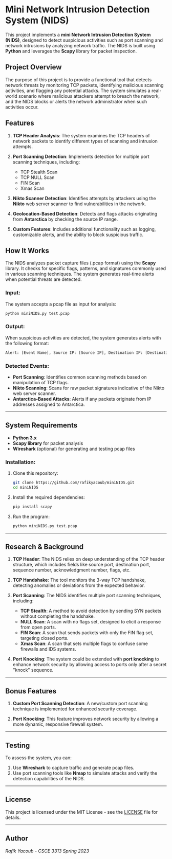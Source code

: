 # Mini Network Intrusion Detection System (NIDS)

This project implements a **mini Network Intrusion Detection System (NIDS)**, designed to detect suspicious activities such as port scanning and network intrusions by analyzing network traffic. The NIDS is built using **Python** and leverages the **Scapy** library for packet inspection.

## Project Overview

The purpose of this project is to provide a functional tool that detects network threats by monitoring TCP packets, identifying malicious scanning activities, and flagging any potential attacks. The system simulates a real-world scenario where malicious attackers attempt to breach the network, and the NIDS blocks or alerts the network administrator when such activities occur.

## Features

1. **TCP Header Analysis**: The system examines the TCP headers of network packets to identify different types of scanning and intrusion attempts.
   
2. **Port Scanning Detection**: Implements detection for multiple port scanning techniques, including:
   - TCP Stealth Scan
   - TCP NULL Scan
   - FIN Scan
   - Xmas Scan

3. **Nikto Scanner Detection**: Identifies attempts by attackers using the **Nikto** web server scanner to find vulnerabilities in the network.

4. **Geolocation-Based Detection**: Detects and flags attacks originating from **Antarctica** by checking the source IP range.

5. **Custom Features**: Includes additional functionality such as logging, customizable alerts, and the ability to block suspicious traffic.

## How It Works

The NIDS analyzes packet capture files (.pcap format) using the **Scapy** library. It checks for specific flags, patterns, and signatures commonly used in various scanning techniques. The system generates real-time alerts when potential threats are detected.

### Input:
The system accepts a pcap file as input for analysis:
```bash
python miniNIDS.py test.pcap
```

### Output:
When suspicious activities are detected, the system generates alerts with the following format:
```bash
Alert: [Event Name], Source IP: [Source IP], Destination IP: [Destination IP]
```

### Detected Events:
- **Port Scanning**: Identifies common scanning methods based on manipulation of TCP flags.
- **Nikto Scanning**: Scans for raw packet signatures indicative of the Nikto web server scanner.
- **Antarctica-Based Attacks**: Alerts if any packets originate from IP addresses assigned to Antarctica.

---

## System Requirements

- **Python 3.x**
- **Scapy library** for packet analysis
- **Wireshark** (optional) for generating and testing pcap files

### Installation:

1. Clone this repository:
   ```bash
   git clone https://github.com/rafikyacoub/miniNIDS.git
   cd miniNIDS
   ```

2. Install the required dependencies:
   ```bash
   pip install scapy
   ```

3. Run the program:
   ```bash
   python miniNIDS.py test.pcap
   ```

---

## Research & Background

1. **TCP Header**: 
   The NIDS relies on deep understanding of the TCP header structure, which includes fields like source port, destination port, sequence number, acknowledgment number, flags, etc.

2. **TCP Handshake**:
   The tool monitors the 3-way TCP handshake, detecting anomalies or deviations from the expected behavior.

3. **Port Scanning**:
   The NIDS identifies multiple port scanning techniques, including:
   - **TCP Stealth**: A method to avoid detection by sending SYN packets without completing the handshake.
   - **NULL Scan**: A scan with no flags set, designed to elicit a response from open ports.
   - **FIN Scan**: A scan that sends packets with only the FIN flag set, targeting closed ports.
   - **Xmas Scan**: A scan that sets multiple flags to confuse some firewalls and IDS systems.

4. **Port Knocking**:
   The system could be extended with **port knocking** to enhance network security by allowing access to ports only after a secret "knock" sequence.

---

## Bonus Features

1. **Custom Port Scanning Detection**: 
   A new/custom port scanning technique is implemented for enhanced security coverage.

2. **Port Knocking**: 
   This feature improves network security by allowing a more dynamic, responsive firewall system.

---

## Testing

To assess the system, you can:
1. Use **Wireshark** to capture traffic and generate pcap files.
2. Use port scanning tools like **Nmap** to simulate attacks and verify the detection capabilities of the NIDS.

---

## License
This project is licensed under the MIT License - see the [LICENSE](LICENSE) file for details.

---

## Author
*Rafik Yacoub - CSCE 3313 Spring 2023*
